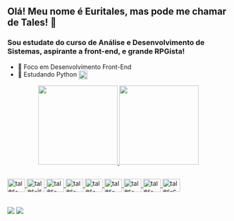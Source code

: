 ## Olá! Meu nome é Euritales, mas pode me chamar de Tales! 👋
### Sou estudate do curso de Análise e Desenvolvimento de Sistemas, aspirante a front-end, e grande RPGista!
- 🔭 Foco em Desenvolvimento Front-End
- 🌱 Estudando Python   <img align="center" alt="tales-python" height="20" width="20" src="https://cdn.jsdelivr.net/gh/devicons/devicon/icons/python/python-original.svg" />


<div align="center">
  <a href="https://github.com/euritales">
  <img height="180em" src="https://github-readme-stats.vercel.app/api?username=euritales&show_icons=true&theme=radical&include_all_commits=true&count_private=true"/>
  <img height="180em" src="https://github-readme-stats.vercel.app/api/top-langs/?username=euritales&layout=compact&langs_count=7&theme=radical"/>
</div>
  
##  
  
<div>
  <img align="center" alt="tales-react" height="30" width="40" src="https://cdn.jsdelivr.net/gh/devicons/devicon/icons/react/react-original-wordmark.svg" />
  <img align="center" alt="tales-js" height="30" width="40" src="https://cdn.jsdelivr.net/gh/devicons/devicon/icons/javascript/javascript-original.svg" />
  <img align="center" alt="tales-html" height="30" width="40" src="https://cdn.jsdelivr.net/gh/devicons/devicon/icons/html5/html5-original.svg" />
  <img align="center" alt="tales-css" height="30" width="40" src="https://cdn.jsdelivr.net/gh/devicons/devicon/icons/css3/css3-original.svg" />
  <img align="center" alt="tales-python" height="30" width="40" src="https://cdn.jsdelivr.net/gh/devicons/devicon/icons/python/python-original.svg" />
  <img align="center" alt="tales-laravel" height="30" width="40" src="https://cdn.jsdelivr.net/gh/devicons/devicon/icons/laravel/laravel-plain.svg" />
<!--   <img align="center" alt="tales-php" height="30" width="40" src="https://cdn.jsdelivr.net/gh/devicons/devicon/icons/php/php-plain.svg" /> -->
  <img align="center" alt="tales-sql" height="30" width="40" src="https://cdn.jsdelivr.net/gh/devicons/devicon/icons/mysql/mysql-original.svg" />
  <img align="center" alt="tales-node" height="30" width="40" src="https://cdn.jsdelivr.net/gh/devicons/devicon/icons/nodejs/nodejs-original.svg" />



  <img align="center" alt="tales-c" height="30" width="40" src="https://cdn.jsdelivr.net/gh/devicons/devicon/icons/c/c-original.svg" />
</div>
  <br/>
  <br/>
<div>
 <a tittle="euritales00@gmail.com" href = "mailto:euritales00@gmail.com"><img src="https://img.shields.io/badge/-Gmail-%23333?style=for-the-badge&logo=gmail&logoColor=white" target="_blank"></a>
  <a href="https://www.linkedin.com/in/euritales-silva-4b002b152/" target="_blank"><img src="https://img.shields.io/badge/-LinkedIn-%230077B5?style=for-the-badge&logo=linkedin&logoColor=white" target="_blank"></a> 
</div>
<!--
**euritales/euritales** is a ✨ _special_ ✨ repository because its `README.md` (this file) appears on your GitHub profile.

Here are some ideas to get you started:

- 👯 I’m looking to collaborate on ...
- 🤔 I’m looking for help with ...
- 💬 Ask me about ...
- 📫 How to reach me: ...
- 😄 Pronouns: ...  
- ⚡ Fun fact: ...
-->
